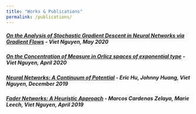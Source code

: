 ```yaml
---
title: "Works & Publications"
permalink: /publications/
---
```


<h5><a href="../resources/sgd_pde.pdf">On the Analysis of Stochastic Gradient Descent in Neural Networks via Gradient Flows</a> - Viet Nguyen, May 2020</h5>
<h5><a href="../resources/orlicz_exp.pdf">On the Concentration of Measure in Orlicz spaces of exponential type</a> - Viet Nguyen, April 2020</h5>
<h5><a href="../resources/nn_continuum.pdf">Neural Networks: A Continuum of Potential</a> - Eric Hu, Johnny Huang, Viet Nguyen, December 2019</h5>
<h5><a href="../resources/fader_ab.pdf">Fader Networks: A Heuristic Approach</a> - Marcos Cardenas Zelaya, Marie Leech, Viet Nguyen, April 2019</h5>